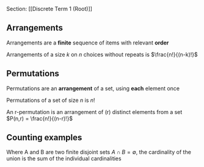 Section: [[Discrete Term 1 (Root)]]
## Arrangements

Arrangements are a **finite** sequence of items with relevant **order**

Arrangements of a size $k$ on $n$ choices without repeats is $\frac{n!}{(n-k)!}$
## Permutations

Permutations are an **arrangement** of a set, using **each** element once

Permutations of a set of size $n$ is $n!$

An r-permutation is an arrangement of \(r\) distinct elements from a set
$P(n,r) = \frac{n!}{(n-r)!}$
## Counting examples

Where A and B are two finite disjoint sets $A\cap B = \emptyset$, the cardinality of the union is the sum of the individual cardinalities